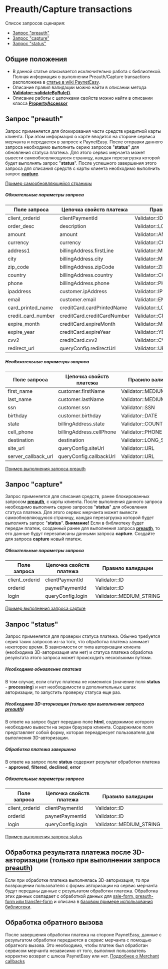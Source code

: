 # Preauth/Capture transactions

Список запросов сценария:
* [Запрос "preauth"](#preauth)
* [Запрос "capture"](#capture)
* [Запрос "status"](#status)

## Общие положения

* В данной статье описывается исключительно работа с библиотекой. Полная информация о выполнении Preauth/Capture transactions расположена в [статье в wiki PaynetEasy](http://wiki.payneteasy.com/index.php/PnE:Preauth/Capture_Transactions).
* Описание правил валидации можно найти в описании метода **[Validator::validateByRule()](../library-internals/02-validator.md#validateByRule)**.
* Описание работы с цепочками свойств можно найти в описании класса **[PropertyAccessor](../library-internals/03-property-accessor.md)**

## <a name="preauth"></a> Запрос "preauth"

Запрос применяется для блокирования части средств кредитной карты клиента. При этом информация о карте вводится на стороне сервиса мерчанта и передается в запросе к PaynetEasy. После отправки данного запроса необходимо выполнить серию запросов "**status**" для обновления статуса платежа. Для этого сервис мерчанта может вывести самообновляющуюся страницу, каждая перезагрузка которой будет выполнять запрос "**status**". После успешного завершения этого запроса для списания средств с карты клиента необходимо выполнить запрос **[capture](#capture)**.

[Пример самообновляющейся страницы](../../example/common/waitPage.html)

##### Обязательные параметры запроса

Поле запроса        |Цепочка свойств платежа        |Правило валидации
--------------------|-------------------------------|-----------------
client_orderid      |clientPaymentId                |Validator::ID
order_desc          |description                    |Validator::LONG_STRING
amount              |amount                         |Validator::AMOUNT
currency            |currency                       |Validator::CURRENCY
address1            |billingAddress.firstLine       |Validator::MEDIUM_STRING
city                |billingAddress.city            |Validator::MEDIUM_STRING
zip_code            |billingAddress.zipCode         |Validator::ZIP_CODE
country             |billingAddress.country         |Validator::COUNTRY
phone               |billingAddress.phone           |Validator::PHONE
ipaddress           |customer.ipAddress             |Validator::IP
email               |customer.email                 |Validator::EMAIL
card_printed_name   |creditCard.cardPrintedName     |Validator::LONG_STRING
credit_card_number  |creditCard.creditCardNumber    |Validator::CREDIT_CARD_NUMBER
expire_month        |creditCard.expireMonth         |Validator::MONTH
expire_year         |creditCard.expireYear          |Validator::YEAR
cvv2                |creditCard.cvv2                |Validator::CVV2
redirect_url        |queryConfig.redirectUrl        |Validator::URL

##### Необязательные параметры запроса

Поле запроса        |Цепочка свойств платежа        |Правило валидации
--------------------|-------------------------------|-----------------
first_name          |customer.firstName             |Validator::MEDIUM_STRING
last_name           |customer.lastName              |Validator::MEDIUM_STRING
ssn                 |customer.ssn                   |Validator::SSN
birthday            |customer.birthday              |Validator::DATE
state               |billingAddress.state           |Validator::COUNTRY
cell_phone          |billingAddress.cellPhone       |Validator::PHONE
destination         |destination                    |Validator::LONG_STRING
site_url            |queryConfig.siteUrl            |Validator::URL
server_callback_url |queryConfig.callbackUrl        |Validator::URL

[Пример выполнения запроса preauth](../../example/preauth.php)

## <a name="capture"></a> Запрос "capture"

Запрос применяется для списания средств, ранее блокированных запросом **[preauth](#preauth)**, с карты клиента. После выполнения данного запроса необходимо выполнить серию запросов "**status**" для обновления статуса платежа. Для этого сервис мерчанта может вывести самообновляющуюся страницу, каждая перезагрузка которой будет выполнять запрос "**status**". **Внимание!** Если в библиотеку будет передан платеж, созданный ранее для выполнения запроса **[preauth](#preauth)**, то его данные будут перезаписаны данными запроса **capture**. Создайте для запроса **capture** новый платеж.

##### Обязательные параметры запроса

Поле запроса        |Цепочка свойств платежа        |Правило валидации
--------------------|-------------------------------|-----------------
client_orderid      |clientPaymentId                |Validator::ID
orderid             |paynetPaymentId                |Validator::ID
login               |queryConfig.login              |Validator::MEDIUM_STRING

[Пример выполнения запроса capture](../../example/capture.php)

## <a name="status"></a> Запрос "status"

Запрос применяется для проверки статуса платежа. Обычно требуется серия таких запросов из-за того, что обработка платежа занимает некоторое время. В зависимости от типа авторизации клиента (необходима 3D-авторизация или нет) и статуса платежа обработка результата этого запроса может происходить несколькими путями.

##### Необходимо обновление платежа

В том случае, если статус платежа не изменился (значение поля **status** - **processing**) и нет необходимости в дополнительных шагах авторизации, то запустить проверку статуса еще раз.

##### Необходима 3D-аторизация (только при выполнении запроса **[preauth](#preauth)**)

В ответе на запрос будет передано поле **html**, содержимое которого необходимо вывести на экран браузера клиента. Содержимое поля представляет собой форму, которая переадресует пользователя для выполнения 3D-авторизации.

##### Обработка платежа завершена

В ответе на запрос поле **status** содержит результат обработки платежа - **approved**, **filtered**, **declined**, **error**

##### Обязательные параметры запроса

Поле запроса        |Цепочка свойств платежа        |Правило валидации
--------------------|-------------------------------|-----------------
client_orderid      |clientPaymentId                |Validator::ID
orderid             |paynetPaymentId                |Validator::ID
login               |queryConfig.login              |Validator::MEDIUM_STRING

[Пример выполнения запроса status](../../example/status.php)

## <a name="3d-redirect"> Обработка результата платежа после 3D-авторизации (только при выполнении запроса **[preauth](#preauth)**)

Если при обработке платежа выполнялась 3D-авторизация, то при возвращении пользователя с формы авторизации на сервис мерчанта будут переданы данные с результатом обработки платежа. Обработка этих данных совпадает с обработкой данных для [sale-form, preauth-form или transfer-form](05-payment-form-integration.md) и описана в [базовом примере использования библиотеки](../00-basic-tutorial.md#stage_2).

## <a name="callback"></a> Обработка обратного вызова

После завершения обработки платежа на стороне PaynetEasy, данные с результатом обработки передаются в сервис мерчанта с помощью обратного вызова. Это необходимо, чтобы платеж был обработан сервисом мерчанта независимо от того, выполнил пользователь корректно возврат с шлюза PaynetEasy или нет.
[Подробнее о Merchant callbacks](06-merchant-callbacks.md)
